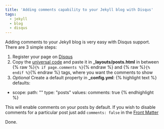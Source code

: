 ```yaml
---
title: 'Adding comments capability to your Jekyll blog with Disqus'
tags:
  - jekyll
  - blog
  - disqus
---
```


Adding comments to your Jekyll blog is very easy with Disqus support. There are 3 simple
steps:

1. Register your page on [Disqus](https://disqus.com/admin/create/)
2. Copy the [universal code](https://blogtestrelease.disqus.com/admin/universalcode/) and paste it in **_layouts/posts.html** in between
{% raw %}```{% if page.comments %}```{% endraw %}
and {% raw %}```{% endif %}```{% endraw %} tags, where you want the comments to show
3. *Optional* Create a default property in **_config.yml**:
{% highlight text %}
defaults:
  -
    scope:
      path: ""
      type: "posts"
    values:
      comments: true
{% endhighlight %}

This will enable comments on your posts by default. If you wish to disable comments for a particular post
just add ```comments: false``` in the [Front Matter](http://jekyllrb.com/docs/frontmatter/)


Done.
